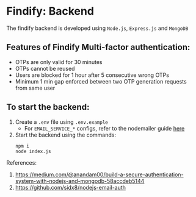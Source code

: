 # Findify: Backend

The findify backend is developed using `Node.js`, `Express.js` and `MongoDB`

## Features of Findify Multi-factor authentication:
- OTPs are only valid for 30 minutes
- OTPs cannot be reused
- Users are blocked for 1 hour after 5 consecutive wrong OTPs
- Minimum 1 min gap enforced between two OTP generation requests from same user

## To start the backend:
1. Create a `.env` file using `.env.example`
   - For `EMAIL_SERVICE_*` configs, refer to the nodemailer guide [here](https://nodemailer.com/usage/using-gmail/) 
2. Start the backend using the commands:
    ```
    npm i
    node index.js
    ```

References:
1. https://medium.com/@anandam00/build-a-secure-authentication-system-with-nodejs-and-mongodb-58accdeb5144
2. https://github.com/sidx8/nodejs-email-auth